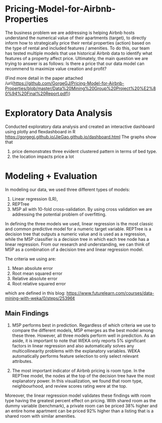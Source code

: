 # Pricing-Model-for-Airbnb-Properties
The business problem we are addressing is helping Airbnb hosts understand the numerical value of their apartments (target), to directly inform how to strategically price their rental properties (action) based on the type of rental and included features / amenities. To do this, our team has tested multiple models that use historical Airbnb data to identify what features of a property affect price. Ultimately, the main question we are trying to answer is as follows: Is there a price that our data model can recommend to maximize value creation and profit? 

(Find more detail in the paper attached /url{https://github.com/GorgeGJ/Pricing-Model-for-Airbnb-Properties/blob/master/Data%20Mining%20Group%20Project%20%E2%80%94%20Final%20Report.pdf})

# Exploratory Data Analysis

Conducted exploratory data analysis and created an interactive dashboard using plotly and flexdashboard in R
https://gorgegj.github.io/JieGao.github.io/dashboard.html
The graphs show that 
1. price demonstrates three evident clustered pattern in terms of bed type.
2. the location impacts price a lot

# Modeling + Evaluation

In modeling our data, we used three different types of models: 
1. Linear regression (LR),
2. REPTree
3. M5P
all with 10-fold cross-validation. By using cross validation we are addressing the potential problem of overfitting. 

In defining the three models we used, linear regression is the most classic and common predictive model for a numeric target variable. REPTree is a decision tree that outputs a numeric value and is used as a regression, while the M5P classifier is a decision tree in which each tree node has a linear regression. From our research and understanding, we can think of M5P as a combination of a decision tree and linear regression model.

The criteria we using are: 

1. Mean absolute error
2. Root mean squared error
3. Relative absolute error
4. Root relative squared error

which are defined in this blog: https://www.futurelearn.com/courses/data-mining-with-weka/0/steps/25396¢

## Main Findings
1. M5P performs best in prediction. 
Regardless of which criteria we use to compare the different models, M5P emerges as the best model among these three. However, all three models perform well in prediction. As an aside, it is important to note that WEKA only reports 5% significant factors in linear regression and also automatically solves any multicollinearity problems with the explanatory variables. WEKA automatically performs feature selection to only select relevant attributes.

2. The most important indicator of Airbnb pricing is room type.
In the REPTree model, the nodes at the top of the decision tree have the most explanatory power. In this visualization, we found that room type, neighbourhood, and review scores rating were at the top.

Moreover, the linear regression model validates these findings with room type having the greatest percent effect on pricing. With shared room as the dummy variable (benchmark), a private room can be priced 38% higher and an entire home apartment can be priced 92% higher than a listing that is a shared room with similar amenities. 
